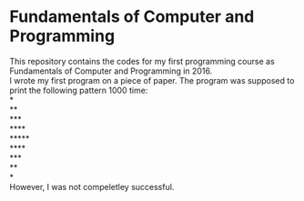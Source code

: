 # Fundamentals of Computer and Programming
This repository contains the codes for my first programming course as Fundamentals of Computer and Programming in 2016.\
I wrote my first program on a piece of paper. The program was supposed to print the following pattern 1000 time:\
\*\
\*\*\
\*\*\*\
\*\*\*\*\
\*\*\*\*\*\
\*\*\*\*\
\*\*\*\
\*\*\
\*\
However, I was not compeletley successful.
[](https://github.com/shakil-t/Fundamentals-of-Computer-and-Programming/blob/main/my%20first%20program.jpg)

